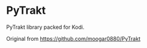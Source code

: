 PyTrakt
=======

PyTrakt library packed for Kodi.

Original from https://github.com/moogar0880/PyTrakt

